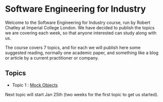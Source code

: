 # Software Engineering for Industry 

Welcome to the Software Engineering for Industry course, run by Robert Chatley at Imperial College London. We have decided to publish the topics we are covering each week, so that anyone interested can study along with us.

The course covers 7 topics, and for each we will publish here some suggested reading, normally one academic paper, and something like a blog or article by a current practitioner or company.

## Topics

- Topic 1 : [Mock Objects](https://github.com/softengindustry/Topics/blob/master/1-Mock-Obects.md)

Next topic will start Jan 25th (two weeks for the first topic to get us started).